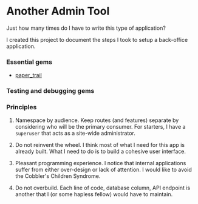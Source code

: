 Another Admin Tool
==================

Just how many times do I have to write this type of application?

I created this project to document the steps I took to setup a back-office application.

### Essential gems

* [paper_trail](https://github.com/airblade/paper_trail)

### Testing and debugging gems

### Principles

1. Namespace by audience. Keep routes (and features) separate by considering who will be the primary consumer. For starters, I have a `superuser`
that acts as a site-wide administrator.

2. Do not reinvent the wheel. I think most of what I need for this app is already built. What I need to do is to build a cohesive user interface.

3. Pleasant programming experience. I notice that internal applications suffer from either over-design or lack of attention. I would like to avoid the
Cobbler's Children Syndrome.

4. Do not overbuild. Each line of code, database column, API endpoint is another that I (or some hapless fellow) would have to maintain.
